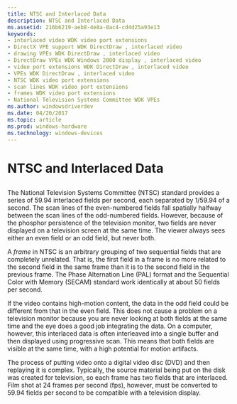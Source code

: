 ```yaml
---
title: NTSC and Interlaced Data
description: NTSC and Interlaced Data
ms.assetid: 216b6219-aeb8-4e8a-8ac4-cd4d25a93e13
keywords:
- interlaced video WDK video port extensions
- DirectX VPE support WDK DirectDraw , interlaced video
- drawing VPEs WDK DirectDraw , interlaced video
- DirectDraw VPEs WDK Windows 2000 display , interlaced video
- video port extensions WDK DirectDraw , interlaced video
- VPEs WDK DirectDraw , interlaced video
- NTSC WDK video port extensions
- scan lines WDK video port extensions
- frames WDK video port extensions
- National Television Systems Committee WDK VPEs
ms.author: windowsdriverdev
ms.date: 04/20/2017
ms.topic: article
ms.prod: windows-hardware
ms.technology: windows-devices
---
```


# NTSC and Interlaced Data


## <span id="ddk_ntsc_and_interlaced_data_gg"></span><span id="DDK_NTSC_AND_INTERLACED_DATA_GG"></span>


The National Television Systems Committee (NTSC) standard provides a series of 59.94 interlaced fields per second, each separated by 1/59.94 of a second. The scan lines of the even-numbered fields fall spatially halfway between the scan lines of the odd-numbered fields. However, because of the phosphor persistence of the television monitor, two fields are never displayed on a television screen at the same time. The viewer always sees either an even field or an odd field, but never both.

A *frame* in NTSC is an arbitrary grouping of two sequential fields that are completely unrelated. That is, the first field in a frame is no more related to the second field in the same frame than it is to the second field in the previous frame. The Phase Alternation Line (PAL) format and the Sequential Color with Memory (SECAM) standard work identically at about 50 fields per second.

If the video contains high-motion content, the data in the odd field could be different from that in the even field. This does not cause a problem on a television monitor because you are never looking at both fields at the same time and the eye does a good job integrating the data. On a computer, however, this interlaced data is often interleaved into a single buffer and then displayed using progressive scan. This means that both fields are visible at the same time, with a high potential for motion artifacts.

The process of putting video onto a digital video disc (DVD) and then replaying it is complex. Typically, the source material being put on the disk was created for television, so each frame has two fields that are interlaced. Film shot at 24 frames per second (fps), however, must be converted to 59.94 fields per second to be compatible with a television display.

 

 





